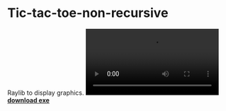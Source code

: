 # Tic-tac-toe-non-recursive
Raylib to display graphics.
<video src="https://github.com/user-attachments/assets/d8749239-0110-4af0-a839-2fc3d8bd7488" controls></video>
<a href="https://github.com/pranavgn12/Tic-tac-toe_non-recursive/releases/tag/tictactoe"><b>download exe</b></a>
